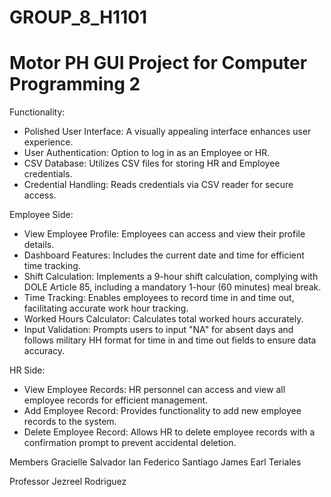 GROUP_8_H1101
===============================================
Motor PH GUI Project for Computer Programming 2
===============================================

Functionality:

- Polished User Interface: A visually appealing interface enhances user experience.
- User Authentication: Option to log in as an Employee or HR.
- CSV Database: Utilizes CSV files for storing HR and Employee credentials.
- Credential Handling: Reads credentials via CSV reader for secure access.


Employee Side:

- View Employee Profile: Employees can access and view their profile details.
- Dashboard Features: Includes the current date and time for efficient time tracking.
- Shift Calculation: Implements a 9-hour shift calculation, complying with DOLE Article 85, including a mandatory 1-hour (60 minutes) meal break.
- Time Tracking: Enables employees to record time in and time out, facilitating accurate work hour tracking.
- Worked Hours Calculator: Calculates total worked hours accurately.
- Input Validation: Prompts users to input "NA" for absent days and follows military HH
  format for time in and time out fields to ensure data accuracy.


HR Side:

- View Employee Records: HR personnel can access and view all employee records for efficient management.
- Add Employee Record: Provides functionality to add new employee records to the system.
- Delete Employee Record: Allows HR to delete employee records with a confirmation prompt to prevent accidental deletion.


Members
Gracielle Salvador
Ian Federico Santiago
James Earl Teriales


Professor
Jezreel Rodriguez
